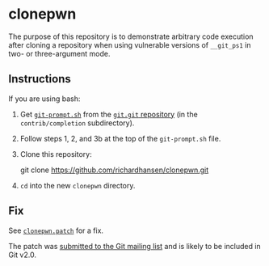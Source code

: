 clonepwn
========

The purpose of this repository is to demonstrate arbitrary code
execution after cloning a repository when using vulnerable versions of
`__git_ps1` in two- or three-argument mode.

Instructions
------------

If you are using bash:

  1. Get [`git-prompt.sh`](https://git.kernel.org/cgit/git/git.git/tree/contrib/completion/git-prompt.sh)
     from the [`git.git` repository](https://git.kernel.org/cgit/git/git.git)
     (in the `contrib/completion` subdirectory).

  2. Follow steps 1, 2, and 3b at the top of the `git-prompt.sh` file.

  3. Clone this repository:

        git clone https://github.com/richardhansen/clonepwn.git

  4. `cd` into the new `clonepwn` directory.

Fix
---

See [`clonepwn.patch`](clonepwn.patch) for a fix.

The patch was [submitted to the Git mailing list](http://thread.gmane.org/gmane.comp.version-control.git/246629/focus=246678)
and is likely to be included in Git v2.0.
